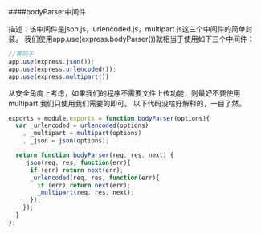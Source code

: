 ####bodyParser中间件

描述：该中间件是json.js，urlencoded.js，multipart.js这三个中间件的简单封装。
我们使用app.use(express.bodyParser())就相当于使用如下三个中间件：
```javascript
//等同于
app.use(express.json());
app.use(express.urlencoded());
app.use(express.multipart())
```

从安全角度上考虑，如果我们的程序不需要文件上传功能，则最好不要使用multipart.我们只使用我们需要的即可。
以下代码没啥好解释的，一目了然。

```javascript
exports = module.exports = function bodyParser(options){
  var _urlencoded = urlencoded(options)
    , _multipart = multipart(options)
    , _json = json(options);

  return function bodyParser(req, res, next) {
    _json(req, res, function(err){
      if (err) return next(err);
      _urlencoded(req, res, function(err){
        if (err) return next(err);
        _multipart(req, res, next);
      });
    });
  }
};
```


